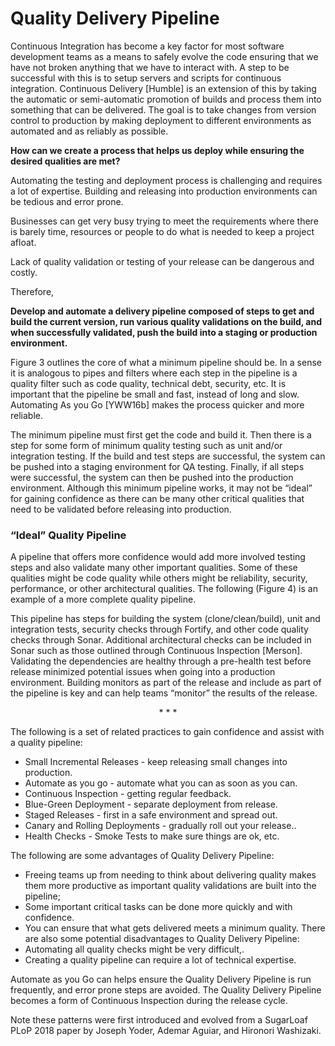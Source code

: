 # Quality Delivery Pipeline

Continuous Integration has become a key factor for most software development teams as a means to safely evolve the code ensuring that we have not broken anything that we have to interact with. A step to be successful with this is to setup servers and scripts for continuous integration. Continuous Delivery [Humble] is an extension of this by taking the automatic or semi-automatic promotion of builds and process them into something that can be delivered. The goal is to take changes from version control to production by making deployment to different environments as automated and as reliably as possible.

**How can we create a process that helps us deploy while ensuring the desired qualities are met?**

Automating the testing and deployment process is challenging and requires a lot of expertise. Building and releasing into production environments can be tedious and error prone.

Businesses can get very busy trying to meet the requirements where there is barely time, resources or people to do what is needed to keep a project afloat.

Lack of quality validation or testing of your release can be dangerous and costly.

Therefore,

**Develop and automate a delivery pipeline composed of steps to get and build the current version, run various quality validations on the build, and when successfully validated, push the build into a staging or production environment.**

Figure 3 outlines the core of what a minimum pipeline should be. In a sense it is analogous to pipes and filters where each step in the pipeline is a quality filter such as code quality, technical debt, security, etc. It is important that the pipeline be small and fast, instead of long and slow. Automating As you Go [YWW16b] makes the process quicker and more reliable.

The minimum pipeline must first get the code and build it. Then there is a step for some form of minimum quality testing such as unit and/or integration testing. If the build and test steps are successful, the system can be pushed into a staging environment for QA testing. Finally, if all steps were successful, the system can then be pushed into the production environment. Although this minimum pipeline works, it may not be “ideal” for gaining confidence as there can be many other critical qualities that need to be validated before releasing into production. 

### “Ideal” Quality Pipeline 
A pipeline that offers more confidence would add more involved testing steps and also validate many other important qualities. Some of these qualities might be code quality while others might be reliability, security, performance, or other architectural qualities. The following (Figure 4) is an example of a more complete quality pipeline.

This pipeline has steps for building the system (clone/clean/build), unit and integration tests, security checks through Fortify, and other code quality checks through Sonar. Additional architectural checks can be included in Sonar such as those outlined through Continuous Inspection [Merson]. Validating the dependencies are healthy through a pre-health test before release minimized potential issues when going into a production environment. Building monitors as part of the release and include as part of the pipeline is key and can help teams “monitor” the results of the release.

<p align="center">* * *</p>

The following is a set of related practices to gain confidence and assist with a quality pipeline:
* Small Incremental Releases - keep releasing small changes into production.
* Automate as you go - automate what you can as soon as you can.
* Continuous Inspection - getting regular feedback.
* Blue-Green Deployment - separate deployment from release.
* Staged Releases - first in a safe environment and spread out.
* Canary and Rolling Deployments - gradually roll out your release..
* Health Checks - Smoke Tests to make sure things are ok, etc.

The following are some advantages of Quality Delivery Pipeline: 
* Freeing teams up from needing to think about delivering quality makes them more productive as important quality validations are built into the pipeline; 
* Some important critical tasks can be done more quickly and with confidence.
* You can ensure that what gets delivered meets a minimum quality.
There are also some potential disadvantages to Quality Delivery Pipeline:
* Automating all quality checks might be very difficult,.
* Creating a quality pipeline can require a lot of technical expertise.

Automate as you Go can helps ensure the Quality Delivery Pipeline is run frequently, and error prone steps are avoided. The Quality Delivery Pipeline becomes a form of Continuous Inspection during the release cycle. 

Note these patterns were first introduced and evolved from a SugarLoaf PLoP 2018 paper by Joseph Yoder, Ademar Aguiar, and Hironori Washizaki.
